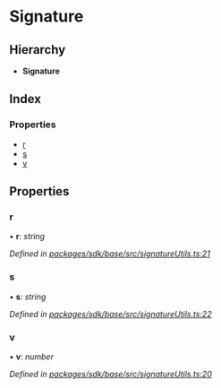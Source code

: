 # Signature

## Hierarchy

* **Signature**

## Index

### Properties

* [r](_signatureutils_.signature.md#r)
* [s](_signatureutils_.signature.md#s)
* [v](_signatureutils_.signature.md#v)

## Properties

### r

• **r**: _string_

_Defined in_ [_packages/sdk/base/src/signatureUtils.ts:21_](https://github.com/celo-org/celo-monorepo/blob/master/packages/sdk/base/src/signatureUtils.ts#L21)

### s

• **s**: _string_

_Defined in_ [_packages/sdk/base/src/signatureUtils.ts:22_](https://github.com/celo-org/celo-monorepo/blob/master/packages/sdk/base/src/signatureUtils.ts#L22)

### v

• **v**: _number_

_Defined in_ [_packages/sdk/base/src/signatureUtils.ts:20_](https://github.com/celo-org/celo-monorepo/blob/master/packages/sdk/base/src/signatureUtils.ts#L20)

